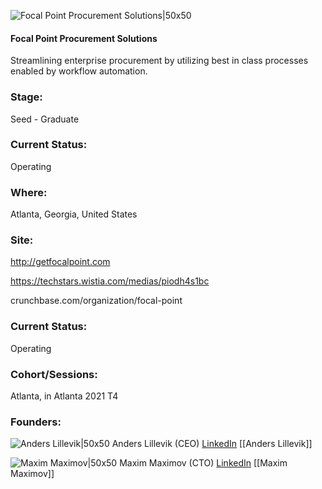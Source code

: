 

![Focal Point Procurement Solutions|50x50](https://apimg.techstars.com/connect/images/image_files/6159fa37dfbde900076cd2bb/original/Focal_Point-logos_Favicon.png)

#### Focal Point Procurement Solutions
Streamlining enterprise procurement by utilizing best in class processes enabled by workflow automation.

### Stage: 
Seed - Graduate 

### Current Status: 
Operating

### Where:
Atlanta, Georgia, United States

### Site:
http://getfocalpoint.com

https://techstars.wistia.com/medias/piodh4s1bc

crunchbase.com/organization/focal-point

### Current Status: 
Operating

### Cohort/Sessions: 
Atlanta, in Atlanta 2021 T4

### Founders: 

![Anders Lillevik|50x50](https://apimg.techstars.com/connect/images/image_files/60d214a7a45dde0007a0859b/original/Anders.jpg) Anders Lillevik (CEO) [LinkedIn](https://linkedin.com/in/lillevik) [[Anders Lillevik]]

![Maxim Maximov|50x50](https://www.f6s.com/images/profile-placeholder-user.jpg) Maxim Maximov (CTO) [LinkedIn](https://linkedin.com/in/maxim-maximov-9368951a) [[Maxim Maximov]]


